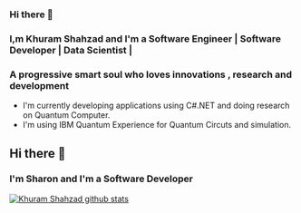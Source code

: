 ### Hi there 👋
### I,m Khuram Shahzad and I'm a Software Engineer | Software Developer | Data Scientist | 
### A progressive smart soul who loves innovations , research and development
- I'm currently developing applications using C#.NET and doing research on Quantum Computer.
- I'm using IBM Quantum Experience for Quantum Circuts and simulation.
<!--
**ItsKhuramShahzad/ItsKhuramShahzad** is a ✨ _special_ ✨ repository because its `README.md` (this file) appears on your GitHub profile.

Here are some ideas to get you started:

- 🔭 I’m currently working on ...
- 🌱 I’m currently learning ...
- 👯 I’m looking to collaborate on ...
- 🤔 I’m looking for help with ...
- 💬 Ask me about ...
- 📫 How to reach me: ...
- 😄 Pronouns: ...
- ⚡ Fun fact: ...
-->
## Hi there 👋
### I'm Sharon and I'm a Software Developer


[![Khuram Shahzad github stats](https://github-readme-stats.vercel.app/api?username=ItsKhuramShahzad&theme=blue-green&show_icons=true)](https://github.com/ItsKhuramShahzad/github-readme-stats)
<!-- [![Khuram's top languages](https://github-readme-stats.vercel.app/api/top-langs/?username=ItsKhuramShahzad&theme=blue-green)](https://github.com/ItsKhuramShahzad/github-readme-stats) -->
<!--
**ItsKhuramShahzad/ItsKhuramShahzad** is a ✨ _special_ ✨ repository because its `README.md` (this file) appears on your GitHub profile.

Here are some ideas to get you started:

- 🔭 I’m currently working on ...
- 🌱 I’m currently learning ...
- 👯 I’m looking to collaborate on ...
- 🤔 I’m looking for help with ...
- 💬 Ask me about ...
- 📫 How to reach me: ...
- 😄 Pronouns: ...
- ⚡ Fun fact: ...
-->
